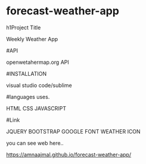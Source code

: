 # forecast-weather-app

  h1Project Title

Weekly Weather App

#API

openwetahermap.org API

#INSTALLATION

visual studio code/sublime

#languages uses.

HTML
CSS
JAVASCRIPT 

#Link

JQUERY
BOOTSTRAP
GOOGLE FONT
WEATHER ICON

you can see web here..

https://amnaajmal.github.io/forecast-weather-app/

